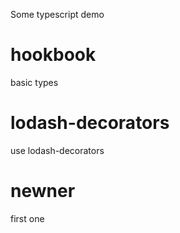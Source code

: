 Some typescript demo

# hookbook
basic types

# lodash-decorators

use lodash-decorators

# newner

first one 